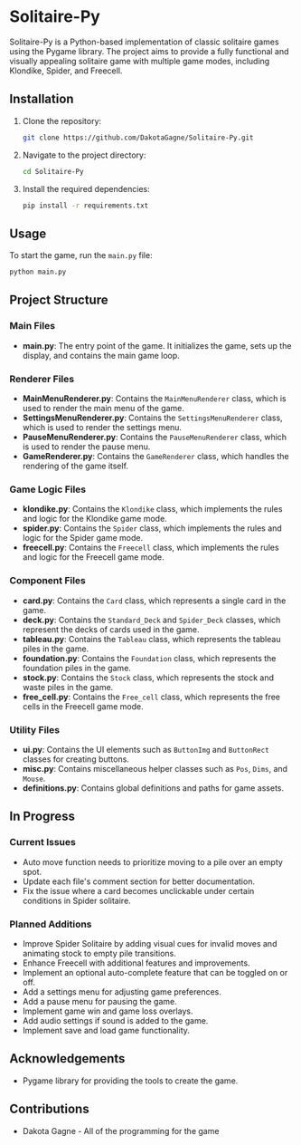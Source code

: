 # Solitaire-Py

Solitaire-Py is a Python-based implementation of classic solitaire games using the Pygame library. The project aims to provide a fully functional and visually appealing solitaire game with multiple game modes, including Klondike, Spider, and Freecell.

## Installation

1. Clone the repository:
   ```bash
   git clone https://github.com/DakotaGagne/Solitaire-Py.git
   ```
2. Navigate to the project directory:
   ```bash
   cd Solitaire-Py
   ```
3. Install the required dependencies:
   ```bash
   pip install -r requirements.txt
   ```

## Usage

To start the game, run the `main.py` file:

```bash
python main.py
```

## Project Structure

### Main Files

- **main.py**: The entry point of the game. It initializes the game, sets up the display, and contains the main game loop.

### Renderer Files

- **MainMenuRenderer.py**: Contains the `MainMenuRenderer` class, which is used to render the main menu of the game.
- **SettingsMenuRenderer.py**: Contains the `SettingsMenuRenderer` class, which is used to render the settings menu.
- **PauseMenuRenderer.py**: Contains the `PauseMenuRenderer` class, which is used to render the pause menu.
- **GameRenderer.py**: Contains the `GameRenderer` class, which handles the rendering of the game itself.

### Game Logic Files

- **klondike.py**: Contains the `Klondike` class, which implements the rules and logic for the Klondike game mode.
- **spider.py**: Contains the `Spider` class, which implements the rules and logic for the Spider game mode.
- **freecell.py**: Contains the `Freecell` class, which implements the rules and logic for the Freecell game mode.

### Component Files

- **card.py**: Contains the `Card` class, which represents a single card in the game.
- **deck.py**: Contains the `Standard_Deck` and `Spider_Deck` classes, which represent the decks of cards used in the game.
- **tableau.py**: Contains the `Tableau` class, which represents the tableau piles in the game.
- **foundation.py**: Contains the `Foundation` class, which represents the foundation piles in the game.
- **stock.py**: Contains the `Stock` class, which represents the stock and waste piles in the game.
- **free_cell.py**: Contains the `Free_cell` class, which represents the free cells in the Freecell game mode.

### Utility Files

- **ui.py**: Contains the UI elements such as `ButtonImg` and `ButtonRect` classes for creating buttons.
- **misc.py**: Contains miscellaneous helper classes such as `Pos`, `Dims`, and `Mouse`.
- **definitions.py**: Contains global definitions and paths for game assets.

## In Progress

### Current Issues

- Auto move function needs to prioritize moving to a pile over an empty spot.
- Update each file's comment section for better documentation.
- Fix the issue where a card becomes unclickable under certain conditions in Spider solitaire.

### Planned Additions

- Improve Spider Solitaire by adding visual cues for invalid moves and animating stock to empty pile transitions.
- Enhance Freecell with additional features and improvements.
- Implement an optional auto-complete feature that can be toggled on or off.
- Add a settings menu for adjusting game preferences.
- Add a pause menu for pausing the game.
- Implement game win and game loss overlays.
- Add audio settings if sound is added to the game.
- Implement save and load game functionality.

## Acknowledgements

- Pygame library for providing the tools to create the game.

## Contributions

- Dakota Gagne - All of the programming for the game
